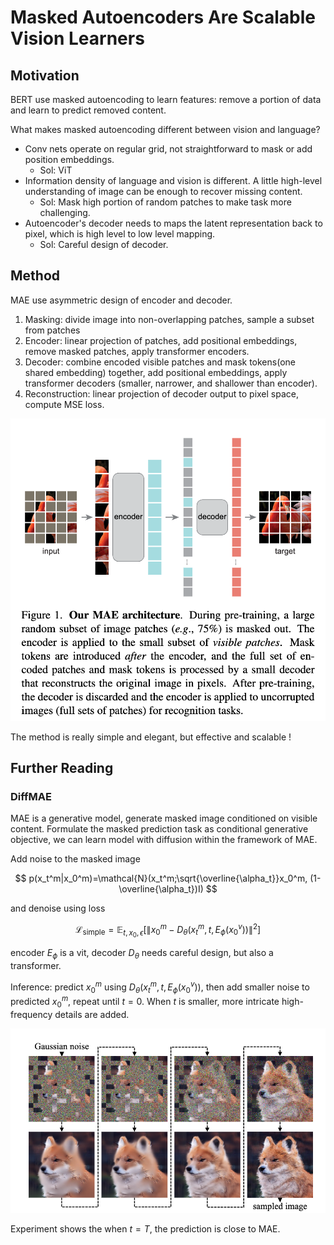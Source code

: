 # Masked Autoencoders Are Scalable Vision Learners

## Motivation

BERT use masked autoencoding to learn features: remove a portion of data and learn to predict removed content.

What makes masked autoencoding different between vision and language?
- Conv nets operate on regular grid, not straightforward to mask or add position embeddings. 
  - Sol: ViT
- Information density of language and vision is different. A little high-level understanding of image can be enough to recover missing content. 
  - Sol: Mask high portion of random patches to make task more challenging.
- Autoencoder's decoder needs to maps the latent representation back to pixel, which is high level to low level mapping. 
  - Sol: Careful design of decoder.

## Method

MAE use asymmetric design of encoder and decoder. 

1. Masking: divide image into non-overlapping patches, sample a subset from patches
2. Encoder: linear projection of patches, add positional embeddings, remove masked patches, apply transformer encoders.
3. Decoder: combine encoded visible patches and mask tokens(one shared embedding) together, add positional embeddings, apply transformer decoders (smaller, narrower, and shallower than encoder).
4. Reconstruction: linear projection of decoder output to pixel space, compute MSE loss.

![MAE](fig/MAE.png)

The method is really simple and elegant, but effective and scalable !

## Further Reading

### DiffMAE

MAE is a generative model, generate masked image conditioned on visible content.
Formulate the masked prediction task as conditional generative objective, we can learn model with diffusion within the framework of MAE.

Add noise to the masked image

$$
p(x_t^m|x_0^m)=\mathcal{N}(x_t^m;\sqrt{\overline{\alpha_t}}x_0^m, (1-\overline{\alpha_t})I)
$$

and denoise using loss

$$
\mathcal{L}_{\text{simple}}=\mathbb{E}_{t,x_0,\epsilon}\left[\left\|x_0^m-D_\theta(x_t^m,t,E_\phi(x_0^v))\right\|^2\right]
$$

encoder $E_\phi$ is a vit, decoder $D_\theta$ needs careful design, but also a transformer.

Inference: predict $x_0^m$ using $D_\theta(x_t^m,t,E_\phi(x_0^v))$, then add smaller noise to predicted $x_0^m$, repeat until $t=0$. When $t$ is smaller, more intricate high-frequency details are added.

![DiffMAE](fig/DiffMAE.png)

Experiment shows the when $t=T$, the prediction is close to MAE.